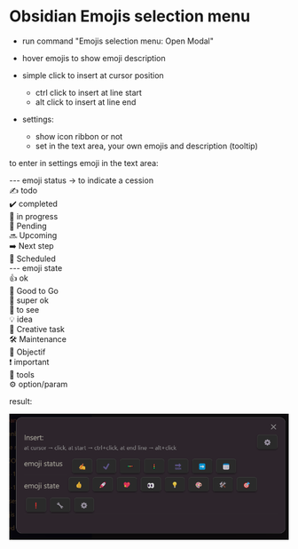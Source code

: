 # Obsidian Emojis selection menu

- run command "Emojis selection menu: Open Modal"
- hover emojis to show emoji description
- simple click to insert at cursor position
    - ctrl click to insert at line start
    - alt click to insert at line end

- settings: 
    - show icon ribbon or not
    - set in the text area, your own emojis and description (tooltip)

to enter in settings emoji in the text area:
  
--- emoji status → to indicate a cession  
✍️ todo  
✔️ completed  
🚥 in progress  
🚦 Pending  
🔜 Upcoming  
➡️ Next step  
📅 Scheduled  
--- emoji state  
👍 ok  
🚀 Good to Go  
💖 super ok  
👀 to see  
💡 idea  
🎨 Creative task  
🛠️ Maintenance  
🎯 Objectif  
❗ important  
🔧 tools  
⚙️ option/param  


result:
  
![example](./ressources/ex%20menu.png)